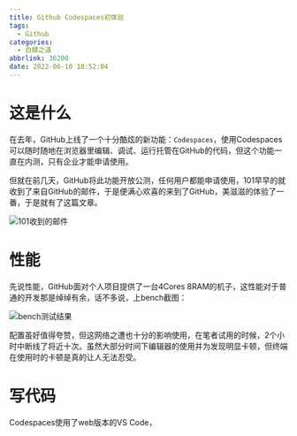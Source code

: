 ```yaml
---
title: Github Codespaces初体验
tags:
  - Github
categories:
  - 白嫖之道
abbrlink: 36200
date: 2022-06-10 18:52:04
---
```

# 这是什么

在去年，GitHub上线了一个十分酷炫的新功能：`Codespaces`，使用Codespaces可以随时随地在浏览器里编辑、调试、运行托管在GitHub的代码，但这个功能一直在内测，只有企业才能申请使用。

但就在前几天，GitHub将此功能开放公测，任何用户都能申请使用，101早早的就收到了来自GitHub的邮件，于是便满心欢喜的来到了GitHub，美滋滋的体验了一番，于是就有了这篇文章。

![101收到的邮件](https://fastly.jsdelivr.net/gh/Redish101/cdn@src/img/20220610210634.png)

# 性能

先说性能，GitHub面对个人项目提供了一台4Cores 8RAM的机子，这性能对于普通的开发那是绰绰有余，话不多说，上bench截图：

![bench测试结果](https://fastly.jsdelivr.net/gh/Redish101/cdn@src/img/20220610211120.png)

配置虽好值得夸赞，但这网络之遭也十分的影响使用，在笔者试用的时候，2个小时中断线了将近十次。虽然大部分时间下编辑器的使用并为发现明显卡顿，但终端在使用时的卡顿是真的让人无法忍受。  

# 写代码

Codespaces使用了web版本的VS Code，
